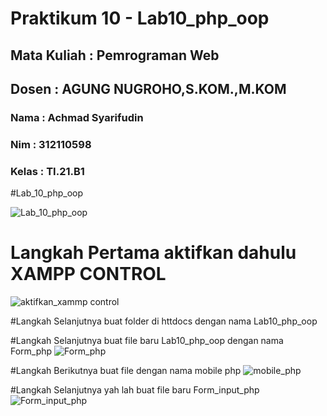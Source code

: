 <h1> Praktikum 10 - Lab10_php_oop </h1>
<h2> Mata Kuliah : Pemrograman Web </h2>
<h2> Dosen        : AGUNG NUGROHO,S.KOM.,M.KOM </h2>

<h3> Nama : Achmad Syarifudin </h3>
<h3> Nim  : 312110598 </h3> 
<h3> Kelas : TI.21.B1 </h3>

#Lab_10_php_oop

![Lab_10_php_oop](https://imgur.com/undefined.png)


# Langkah Pertama aktifkan dahulu XAMPP CONTROL
![aktifkan_xammp control](https://imgur.com/NaxmYZj.png)

#Langkah Selanjutnya buat folder di httdocs dengan nama Lab10_php_oop


#Langkah Selanjutnya buat file baru Lab10_php_oop dengan nama Form_php
![Form_php](https://imgur.com/undefined.png)

#Langkah Berikutnya buat file dengan nama mobile php
![mobile_php](https://imgur.com/undefined.png)

#Langkah Selanjutnya yah lah buat file baru Form_input_php
![Form_input_php](https://imgur.com/e3RYMC5.png)


